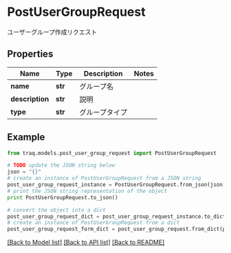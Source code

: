 # PostUserGroupRequest

ユーザーグループ作成リクエスト

## Properties

Name | Type | Description | Notes
------------ | ------------- | ------------- | -------------
**name** | **str** | グループ名 | 
**description** | **str** | 説明 | 
**type** | **str** | グループタイプ | 

## Example

```python
from traq.models.post_user_group_request import PostUserGroupRequest

# TODO update the JSON string below
json = "{}"
# create an instance of PostUserGroupRequest from a JSON string
post_user_group_request_instance = PostUserGroupRequest.from_json(json)
# print the JSON string representation of the object
print PostUserGroupRequest.to_json()

# convert the object into a dict
post_user_group_request_dict = post_user_group_request_instance.to_dict()
# create an instance of PostUserGroupRequest from a dict
post_user_group_request_form_dict = post_user_group_request.from_dict(post_user_group_request_dict)
```
[[Back to Model list]](../README.md#documentation-for-models) [[Back to API list]](../README.md#documentation-for-api-endpoints) [[Back to README]](../README.md)


